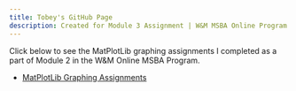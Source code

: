 ```yaml
---
title: Tobey's GitHub Page
description: Created for Module 3 Assignment | W&M MSBA Online Program
---
```


Click below to see the MatPlotLib graphing assignments I completed as a part of Module 2 in the W&M Online MSBA Program.

- [MatPlotLib Graphing Assignments](/just_for_fun)
